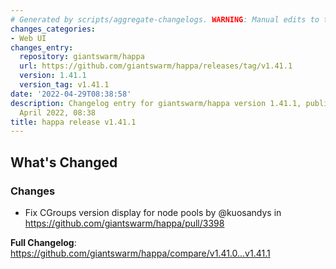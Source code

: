 ```yaml
---
# Generated by scripts/aggregate-changelogs. WARNING: Manual edits to this files will be overwritten.
changes_categories:
- Web UI
changes_entry:
  repository: giantswarm/happa
  url: https://github.com/giantswarm/happa/releases/tag/v1.41.1
  version: 1.41.1
  version_tag: v1.41.1
date: '2022-04-29T08:38:58'
description: Changelog entry for giantswarm/happa version 1.41.1, published on 29
  April 2022, 08:38
title: happa release v1.41.1
---
```


<!-- Release notes generated using configuration in .github/release.yml at main -->

## What's Changed
### Changes
* Fix CGroups version display for node pools by @kuosandys in https://github.com/giantswarm/happa/pull/3398


**Full Changelog**: https://github.com/giantswarm/happa/compare/v1.41.0...v1.41.1
